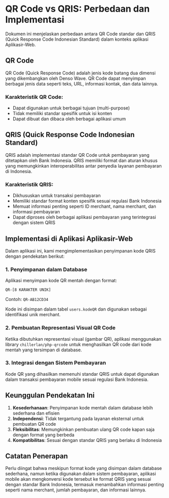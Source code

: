 # QR Code vs QRIS: Perbedaan dan Implementasi

Dokumen ini menjelaskan perbedaan antara QR Code standar dan QRIS (Quick Response Code Indonesian Standard) dalam konteks aplikasi Aplikasir-Web.

## QR Code

QR Code (Quick Response Code) adalah jenis kode batang dua dimensi yang dikembangkan oleh Denso Wave. QR Code dapat menyimpan berbagai jenis data seperti teks, URL, informasi kontak, dan data lainnya.

### Karakteristik QR Code:
- Dapat digunakan untuk berbagai tujuan (multi-purpose)
- Tidak memiliki standar spesifik untuk isi konten
- Dapat dibuat dan dibaca oleh berbagai aplikasi umum

## QRIS (Quick Response Code Indonesian Standard)

QRIS adalah implementasi standar QR Code untuk pembayaran yang ditetapkan oleh Bank Indonesia. QRIS memiliki format dan aturan khusus yang memungkinkan interoperabilitas antar penyedia layanan pembayaran di Indonesia.

### Karakteristik QRIS:
- Dikhususkan untuk transaksi pembayaran
- Memiliki standar format konten spesifik sesuai regulasi Bank Indonesia
- Memuat informasi penting seperti ID merchant, nama merchant, dan informasi pembayaran
- Dapat diproses oleh berbagai aplikasi pembayaran yang terintegrasi dengan sistem QRIS

## Implementasi di Aplikasi Aplikasir-Web

Dalam aplikasi ini, kami mengimplementasikan penyimpanan kode QRIS dengan pendekatan berikut:

### 1. Penyimpanan dalam Database
Aplikasi menyimpan kode QR mentah dengan format:
```
QR-[8 KARAKTER UNIK]
```
Contoh: `QR-AB12CD34`

Kode ini disimpan dalam tabel `users.kodeQR` dan digunakan sebagai identifikasi unik merchant.

### 2. Pembuatan Representasi Visual QR Code
Ketika dibutuhkan representasi visual (gambar QR), aplikasi menggunakan library `chillerlan/php-qrcode` untuk menghasilkan QR code dari kode mentah yang tersimpan di database.

### 3. Integrasi dengan Sistem Pembayaran
Kode QR yang dihasilkan memenuhi standar QRIS untuk dapat digunakan dalam transaksi pembayaran mobile sesuai regulasi Bank Indonesia.

## Keunggulan Pendekatan Ini

1. **Kesederhanaan**: Penyimpanan kode mentah dalam database lebih sederhana dan efisien
2. **Independensi**: Tidak tergantung pada layanan eksternal untuk pembuatan QR code
3. **Fleksibilitas**: Memungkinkan pembuatan ulang QR code kapan saja dengan format yang berbeda
4. **Kompatibilitas**: Sesuai dengan standar QRIS yang berlaku di Indonesia

## Catatan Penerapan

Perlu diingat bahwa meskipun format kode yang disimpan dalam database sederhana, namun ketika digunakan dalam sistem pembayaran, aplikasi mobile akan mengkonversi kode tersebut ke format QRIS yang sesuai dengan standar Bank Indonesia, termasuk menambahkan informasi penting seperti nama merchant, jumlah pembayaran, dan informasi lainnya.

